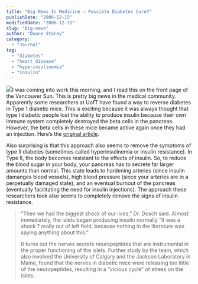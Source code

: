```yaml
---
title: "Big News In Medicine — Possible Diabetes Cure?"
publishDate: "2006-12-15"
modifiedDate: "2006-12-15"
slug: "big-news"
author: "Duane Storey"
category:
  - "Journal"
tag:
  - "diabetes"
  - "heart disease"
  - "hyperinsulinemia"
  - "insulin"
---
```


![](http://www.abc.net.au/science/news/img/life/white_mouse.jpg)I was coming into work this morning, and I read this on the front page of the Vancouver Sun. This is pretty big news in the medical community. Apparently some researchers at UofT have found a way to reverse diabetes in Type 1 diabetic mice. This is exciting because it was always thought that type I diabetic people lost the ability to produce insulin because their own immune system completely destroyed the beta cells in the pancreas. However, the beta cells in these mice became active again once they had an injection. Here’s the [original article](http://www.canada.com/nationalpost/news/story.html?id=a042812e-492c-4f07-8245-8a598ab5d1bf&k=63970).

Also surprising is that this approach also seems to remove the symptoms of type II diabetes (sometimes called hyperinsulinemia or insulin resistance). In Type II, the body becomes resistant to the effects of insulin. So, to reduce the blood sugar in your body, your pancreas has to secrete far larger amounts than normal. This state leads to hardening arteries (since insulin damanges blood vessels), high blood pressure (since your arteries are in a perpetually damaged state), and an eventual burnout of the pancreas (eventually facilitating the need for insulin injections). The approach these researchers took also seems to completely remove the signs of insulin resistance.

> “Then we had the biggest shock of our lives,” Dr. Dosch said. Almost immediately, the islets began producing insulin normally “It was a shock ? really out of left field, because nothing in the literature was saying anything about this.”
> 
> It turns out the nerves secrete neuropeptides that are instrumental in the proper functioning of the islets. Further study by the team, which also involved the University of Calgary and the Jackson Laboratory in Maine, found that the nerves in diabetic mice were releasing too little of the neuropeptides, resulting in a “vicious cycle” of stress on the islets.